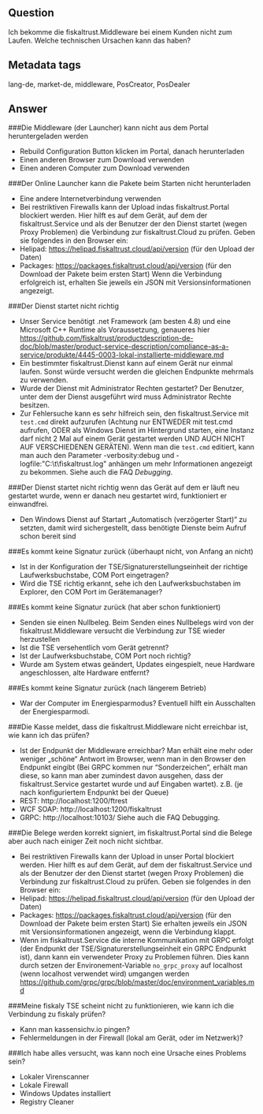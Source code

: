 ## Question
Ich bekomme die fiskaltrust.Middleware bei einem Kunden nicht zum Laufen. Welche technischen Ursachen kann das haben?

## Metadata tags
lang-de, market-de, middleware, PosCreator, PosDealer

## Answer

###Die Middleware (der Launcher) kann nicht aus dem Portal heruntergeladen werden
* Rebuild Configuration Button klicken im Portal, danach herunterladen
* Einen anderen Browser zum Download verwenden
* Einen anderen Computer zum Download verwenden
	
###Der Online Launcher kann die Pakete beim Starten nicht herunterladen
* Eine andere Internetverbindung verwenden
* Bei restriktiven Firewalls kann der Upload indas fiskaltrust.Portal blockiert werden. Hier hilft es auf dem Gerät, auf dem der fiskaltrust.Service und als der Benutzer der den Dienst startet (wegen Proxy Problemen) die Verbindung zur fiskaltrust.Cloud zu prüfen. Geben sie folgendes in den Browser ein:
* Helipad:             https://helipad.fiskaltrust.cloud/api/version (für den Upload der Daten)
* Packages:           https://packages.fiskaltrust.cloud/api/version (für den Download der Pakete beim ersten Start)
Wenn die Verbindung erfolgreich ist, erhalten Sie jeweils ein JSON mit Versionsinformationen angezeigt.

###Der Dienst startet nicht richtig
* Unser Service benötigt .net Framework (am besten 4.8) und eine Microsoft C++ Runtime als Voraussetzung, genaueres hier https://github.com/fiskaltrust/productdescription-de-doc/blob/master/product-service-description/compliance-as-a-service/produkte/4445-0003-lokal-installierte-middleware.md
* Ein bestimmter fiskaltrust.Dienst kann auf einem Gerät nur einmal laufen. Sonst würde versucht werden die gleichen Endpunkte mehrmals zu verwenden. 
* Wurde der Dienst mit Administrator Rechten gestartet? Der Benutzer, unter dem der Dienst ausgeführt wird muss Administrator Rechte besitzen.
* Zur Fehlersuche kann es sehr hilfreich sein, den fiskaltrust.Service mit ```test.cmd``` direkt aufzurufen (Achtung nur ENTWEDER mit test.cmd aufrufen, ODER als Windows Dienst im Hintergrund starten, eine Instanz darf nicht 2 Mal auf einem Gerät gestartet werden UND AUCH NICHT AUF VERSCHIEDENEN GERÄTEN). Wenn man die ```test.cmd``` editiert, kann man auch den Parameter -verbosity:debug und -logfile:"C:\t\fiskaltrust.log" anhängen um mehr Informationen angezeigt zu bekommen. Siehe auch die FAQ _Debugging_.


###Der Dienst startet nicht richtig wenn das Gerät auf dem er läuft neu gestartet wurde, wenn er danach neu gestartet wird, funktioniert er einwandfrei.
* Den Windows Dienst auf Startart „Automatisch (verzögerter Start)“ zu setzten, damit wird sichergestellt, dass benötigte Dienste beim Aufruf schon bereit sind


###Es kommt keine Signatur zurück (überhaupt nicht, von Anfang an nicht)
* Ist in der Konfiguration der TSE/Signaturerstellungseinheit der richtige Laufwerksbuchstabe, COM Port eingetragen?
* Wird die TSE richtig erkannt, sehe ich den Laufwerksbuchstaben im Explorer, den COM Port im Gerätemanager?

###Es kommt keine Signatur zurück (hat aber schon funktioniert)
* Senden sie einen Nullbeleg. Beim Senden eines Nullbelegs wird von der fiskaltrust.Middleware versucht die Verbindung zur TSE wieder herzustellen
* Ist die TSE versehentlich vom Gerät getrennt?
* Ist der Laufwerksbuchstabe, COM Port noch richtig?
* Wurde am System etwas geändert, Updates eingespielt, neue Hardware angeschlossen, alte Hardware entfernt?


###Es kommt keine Signatur zurück (nach längerem Betrieb)
* War der Computer im Energiesparmodus? Eventuell hilft ein Ausschalten der Energiesparmodi.

###Die Kasse meldet, dass die fiskaltrust.Middleware nicht erreichbar ist, wie kann ich das prüfen?
* Ist der Endpunkt der Middleware erreichbar? Man erhält eine mehr oder weniger „schöne“ Antwort im Browser, wenn man in den Browser den Endpunkt eingibt (Bei GRPC kommen nur “Sonderzeichen”, erhält man diese, so kann man aber zumindest davon ausgehen, dass der fiskaltrust.Service gestartet wurde und auf Eingaben wartet).
z.B. (je nach konfiguriertem Endpunkt bei der Queue)
* REST:      http://localhost:1200/ftrest 
* WCF SOAP:  http://localhost:1200/fiskaltrust
* GRPC:      http://localhost:10103/ 
Siehe auch die FAQ Debugging.

###Die Belege werden korrekt signiert, im fiskaltrust.Portal sind die Belege aber auch nach einiger Zeit noch nicht sichtbar.
* Bei restriktiven Firewalls kann der Upload in unser Portal blockiert werden. Hier hilft es auf dem Gerät, auf dem der fiskaltrust.Service und als der Benutzer der den Dienst startet (wegen Proxy Problemen) die Verbindung zur fiskaltrust.Cloud zu prüfen. Geben sie folgendes in den Browser ein:
* Helipad:             https://helipad.fiskaltrust.cloud/api/version (für den Upload der Daten)
* Packages:           https://packages.fiskaltrust.cloud/api/version (für den Download der Pakete beim ersten Start)
Sie erhalten jeweils ein JSON mit Versionsinformationen angezeigt, wenn die Verbindung klappt.
* Wenn im fiskaltrust.Service die interne Kommunikation mit GRPC erfolgt (der Endpunkt der TSE/Signaturerstellungseinheit ein GRPC Endpunkt ist), dann kann ein verwendeter Proxy zu Problemen führen. Dies kann durch setzen der Environement-Variable ```no_grpc_proxy``` auf localhost (wenn localhost verwendet wird) umgangen werden https://github.com/grpc/grpc/blob/master/doc/environment_variables.md 


###Meine fiskaly TSE scheint nicht zu funktionieren, wie kann ich die Verbindung zu fiskaly prüfen?	
* Kann man kassensichv.io pingen?
* Fehlermeldungen in der Firewall (lokal am Gerät, oder im Netzwerk)?

###Ich habe alles versucht, was kann noch eine Ursache eines Problems sein?
* Lokaler Virenscanner
* Lokale Firewall
* Windows Updates installiert
* Registry Cleaner
